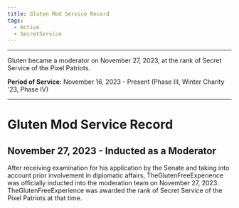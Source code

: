 ```yaml
---
title: Gluten Mod Service Record
tags:
  - Active
  - SecretService
---
```

---
Gluten became a moderator on November 27, 2023, at the rank of Secret Service of the Pixel Patriots.

**Period of Service:** November 16, 2023 - Present (Phase III, Winter Charity '23, Phase IV)

---
# Gluten Mod Service Record

## November 27, 2023 - Inducted as a Moderator
After receiving examination for his application by the Senate and taking into account prior involvement in diplomatic affairs, TheGlutenFreeExperience was officially inducted into the moderation team on November 27, 2023. TheGlutenFreeExperience was awarded the rank of Secret Service of the Pixel Patriots at that time.